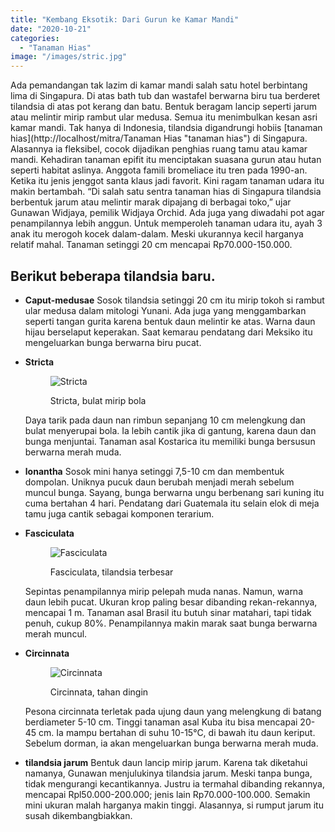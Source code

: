 ```yaml
---
title: "Kembang Eksotik: Dari Gurun ke Kamar Mandi"
date: "2020-10-21"
categories: 
  - "Tanaman Hias"
image: "/images/stric.jpg"
---
```


Ada pemandangan tak lazim di kamar mandi salah satu hotel berbintang lima di Singapura. Di atas bath tub dan wastafel berwarna biru tua berderet tilandsia di atas pot kerang dan batu. Bentuk beragam lancip seperti jarum atau melintir mirip rambut ular medusa. Semua itu menimbulkan kesan asri kamar mandi. Tak hanya di Indonesia, tilandsia digandrungi hobiis [tanaman hias](http://localhost/mitra/Tanaman Hias "tanaman hias") di Singapura. Alasannya ia fleksibel, cocok dijadikan penghias ruang tamu atau kamar mandi. Kehadiran tanaman epifit itu menciptakan suasana gurun atau hutan seperti habitat aslinya. Anggota famili bromeliace itu tren pada 1990-an. Ketika itu jenis jenggot santa klaus jadi favorit. Kini ragam tanaman udara itu makin bertambah. “Di salah satu sentra tanaman hias di Singapura tilandsia berbentuk jarum atau melintir marak dipajang di berbagai toko,” ujar Gunawan Widjaya, pemilik Widjaya Orchid. Ada juga yang diwadahi pot agar penampilannya lebih anggun. Untuk memperoleh tanaman udara itu, ayah 3 anak itu merogoh kocek dalam-dalam. Meski ukurannya kecil harganya relatif mahal. Tanaman setinggi 20 cm mencapai Rp70.000-150.000.

## Berikut beberapa tilandsia baru.

- **Caput-medusae** Sosok tilandsia setinggi 20 cm itu mirip tokoh si rambut ular medusa dalam mitologi Yunani. Ada juga yang menggambarkan seperti tangan gurita karena bentuk daun melintir ke atas. Warna daun hijau berselaput keperakan. Saat kemarau pendatang dari Meksiko itu mengeluarkan bunga berwarna biru pucat.
- **Stricta**
    
    <figure>
    
    ![Stricta](/images/stric.jpg "Stricta Kostarica")
    
    <figcaption>
    
    Stricta, bulat mirip bola
    
    </figcaption>
    
    </figure>
    
    Daya tarik pada daun nan rimbun sepanjang 10 cm melengkung dan bulat menyerupai bola. Ia lebih cantik jika di gantung, karena daun dan bunga menjuntai. Tanaman asal Kostarica itu memiliki bunga bersusun berwarna merah muda.
- **lonantha** Sosok mini hanya setinggi 7,5-10 cm dan membentuk dompolan. Uniknya pucuk daun berubah menjadi merah sebelum muncul bunga. Sayang, bunga berwarna ungu berbenang sari kuning itu cuma bertahan 4 hari. Pendatang dari Guatemala itu selain elok di meja tamu juga cantik sebagai komponen terarium.
- **Fasciculata**
    
    <figure>
    
    ![Fasciculata](/images/bunga2.jpg "tilandsia terbesar")
    
    <figcaption>
    
    Fasciculata, tilandsia terbesar
    
    </figcaption>
    
    </figure>
    
    Sepintas penampilannya mirip pelepah muda nanas. Namun, warna daun lebih pucat. Ukuran krop paling besar dibanding rekan-rekannya, mencapai 1 m. Tanaman asal Brasil itu butuh sinar matahari, tapi tidak penuh, cukup 80%. Penampilannya makin marak saat bunga berwarna merah muncul.
- **Circinnata**
    
    <figure>
    
    ![Circinnata](/images/bunga.jpg "tahan dingin")
    
    <figcaption>
    
    Circinnata, tahan dingin
    
    </figcaption>
    
    </figure>
    
    Pesona circinnata terletak pada ujung daun yang melengkung di batang berdiameter 5-10 cm. Tinggi tanaman asal Kuba itu bisa mencapai 20-45 cm. Ia mampu bertahan di suhu 10-15°C, di bawah itu daun keriput. Sebelum dorman, ia akan mengeluarkan bunga berwarna merah muda.
- **tilandsia jarum** Bentuk daun lancip mirip jarum. Karena tak diketahui namanya, Gunawan menjulukinya tilandsia jarum. Meski tanpa bunga, tidak mengurangi kecantikannya. Justru ia termahal dibanding rekannya, mencapai Rpl50.000-200.000; jenis lain Rp70.000-100.000. Semakin mini ukuran malah harganya makin tinggi. Alasannya, si rumput jarum itu susah dikembangbiakkan.
